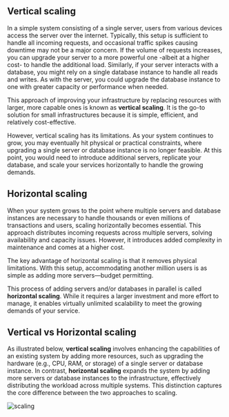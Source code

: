 
## Vertical scaling

In a simple system consisting of a single server, users from various devices access the server over the internet. Typically, this setup is sufficient to handle all incoming requests, and occasional traffic spikes causing downtime may not be a major concern. If the volume of requests increases, you can upgrade your server to a more powerful one -albeit at a higher cost- to handle the additional load. Similarly, if your server interacts with a database, you might rely on a single database instance to handle all reads and writes. As with the server, you could upgrade the database instance to one with greater capacity or performance when needed.

This approach of improving your infrastructure by replacing resources with larger, more capable ones is known as **vertical scaling**. It is the go-to solution for small infrastructures because it is simple, efficient, and relatively cost-effective.

However, vertical scaling has its limitations. As your system continues to grow, you may eventually hit physical or practical constraints, where upgrading a single server or database instance is no longer feasible. At this point, you would need to introduce additional servers, replicate your database, and scale your services horizontally to handle the growing demands.

## Horizontal scaling

When your system grows to the point where multiple servers and database instances are necessary to handle thousands or even millions of transactions and users, scaling horizontally becomes essential. This approach distributes incoming requests across multiple servers, solving availability and capacity issues. However, it introduces added complexity in maintenance and comes at a higher cost.

The key advantage of horizontal scaling is that it removes physical limitations. With this setup, accommodating another million users is as simple as adding more servers—budget permitting.

This process of adding servers and/or databases in parallel is called **horizontal scaling**. While it requires a larger investment and more effort to manage, it enables virtually unlimited scalability to meet the growing demands of your service.

## Vertical vs Horizontal scaling

As illustrated below, **vertical scaling** involves enhancing the capabilities of an existing system by adding more resources, such as upgrading the hardware (e.g., CPU, RAM, or storage) of a single server or database instance. In contrast, **horizontal scaling** expands the system by adding more servers or database instances to the infrastructure, effectively distributing the workload across multiple systems. This distinction captures the core difference between the two approaches to scaling.

![scaling](./resources/scaling.png|304)